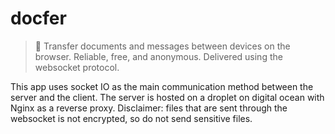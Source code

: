 # docfer

> 📁 Transfer documents and messages between devices on the browser. Reliable, free, and anonymous. Delivered using the websocket protocol. 

This app uses socket IO as the main communication method between the server and the client. 
The server is hosted on a droplet on digital ocean with Nginx as a reverse proxy.
Disclaimer: files that are sent through the websocket is not encrypted, so do not send sensitive files.
